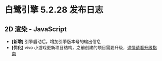 # 白鹭引擎 5.2.28 发布日志

## 2D 渲染 - JavaScript 
- **[新增]** 引擎启动后，增加引擎版本号的输出信息
- **[优化]** vivo 小游戏更新项目结构，之前创建的项目需要升级，[详情请看升级指南](http://developer.egret.com/cn/github/egret-docs/Engine2D/minigamevivo/getStart/index.html#%E5%8D%87%E7%BA%A7%E6%8C%87%E5%8D%97)
